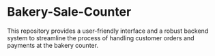 # Bakery-Sale-Counter
This repository provides a user-friendly interface and a robust backend system to streamline the process of handling customer orders and payments at the bakery counter.
